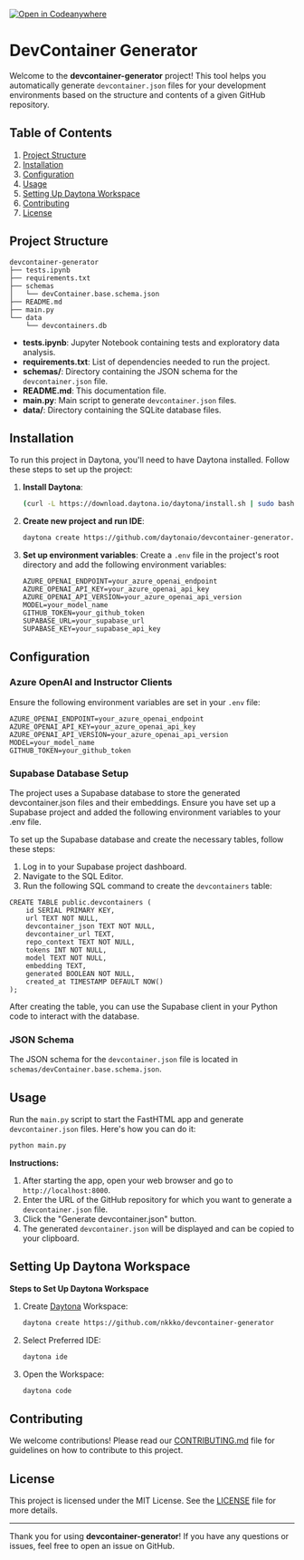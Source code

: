 [![Open in Codeanywhere](https://codeanywhere.com/img/open-in-codeanywhere-btn.svg)](https://app.codeanywhere.com/#https://github.com/daytonaio/devcontainer-generator)

# DevContainer Generator

Welcome to the **devcontainer-generator** project! This tool helps you automatically generate `devcontainer.json` files for your development environments based on the structure and contents of a given GitHub repository.

## Table of Contents

1. [Project Structure](#project-structure)
2. [Installation](#installation)
3. [Configuration](#configuration)
4. [Usage](#usage)
5. [Setting Up Daytona Workspace](#setting-up-daytona-workspace)
6. [Contributing](#contributing)
7. [License](#license)

## Project Structure

```
devcontainer-generator
├── tests.ipynb
├── requirements.txt
├── schemas
│   └── devContainer.base.schema.json
├── README.md
├── main.py
└── data
    └── devcontainers.db
```

- **tests.ipynb**: Jupyter Notebook containing tests and exploratory data analysis.
- **requirements.txt**: List of dependencies needed to run the project.
- **schemas/**: Directory containing the JSON schema for the `devcontainer.json` file.
- **README.md**: This documentation file.
- **main.py**: Main script to generate `devcontainer.json` files.
- **data/**: Directory containing the SQLite database files.

## Installation

To run this project in Daytona, you'll need to have Daytona installed. Follow these steps to set up the project:

1. **Install Daytona**:
    ```bash
    (curl -L https://download.daytona.io/daytona/install.sh | sudo bash) && daytona server stop && daytona server -y && daytona
    ```

2. **Create new project and run IDE**:
    ```bash
    daytona create https://github.com/daytonaio/devcontainer-generator.git
    ```

3. **Set up environment variables**:
   Create a `.env` file in the project's root directory and add the following environment variables:
    ```dotenv
    AZURE_OPENAI_ENDPOINT=your_azure_openai_endpoint
    AZURE_OPENAI_API_KEY=your_azure_openai_api_key
    AZURE_OPENAI_API_VERSION=your_azure_openai_api_version
    MODEL=your_model_name
    GITHUB_TOKEN=your_github_token
    SUPABASE_URL=your_supabase_url
    SUPABASE_KEY=your_supabase_api_key
    ```

## Configuration

### Azure OpenAI and Instructor Clients

Ensure the following environment variables are set in your `.env` file:

```dotenv
AZURE_OPENAI_ENDPOINT=your_azure_openai_endpoint
AZURE_OPENAI_API_KEY=your_azure_openai_api_key
AZURE_OPENAI_API_VERSION=your_azure_openai_api_version
MODEL=your_model_name
GITHUB_TOKEN=your_github_token
```

### Supabase Database Setup
The project uses a Supabase database to store the generated devcontainer.json files and their embeddings. Ensure you have set up a Supabase project and added the following environment variables to your .env file.

To set up the Supabase database and create the necessary tables, follow these steps:

1. Log in to your Supabase project dashboard.
2. Navigate to the SQL Editor.
3. Run the following SQL command to create the `devcontainers` table:

```
CREATE TABLE public.devcontainers (
    id SERIAL PRIMARY KEY,
    url TEXT NOT NULL,
    devcontainer_json TEXT NOT NULL,
    devcontainer_url TEXT,
    repo_context TEXT NOT NULL,
    tokens INT NOT NULL,
    model TEXT NOT NULL,
    embedding TEXT,
    generated BOOLEAN NOT NULL,
    created_at TIMESTAMP DEFAULT NOW()
);

```
After creating the table, you can use the Supabase client in your Python code to interact with the database.

### JSON Schema

The JSON schema for the `devcontainer.json` file is located in `schemas/devContainer.base.schema.json`.

## Usage

Run the `main.py` script to start the FastHTML app and generate `devcontainer.json` files. Here's how you can do it:

```bash
python main.py
```

**Instructions:**

1. After starting the app, open your web browser and go to `http://localhost:8000`.
2. Enter the URL of the GitHub repository for which you want to generate a `devcontainer.json` file.
3. Click the "Generate devcontainer.json" button.
4. The generated `devcontainer.json` will be displayed and can be copied to your clipboard.
## Setting Up Daytona Workspace

**Steps to Set Up Daytona Workspace**

1. Create [Daytona](https://github.com/daytonaio/daytona) Workspace:

    ```bash
    daytona create https://github.com/nkkko/devcontainer-generator
    ```

2. Select Preferred IDE:

    ```bash
    daytona ide
    ```

3. Open the Workspace:

    ```bash
    daytona code
    ```

## Contributing

We welcome contributions! Please read our [CONTRIBUTING.md](CONTRIBUTING.md) file for guidelines on how to contribute to this project.

## License

This project is licensed under the MIT License. See the [LICENSE](LICENSE) file for more details.

---

Thank you for using **devcontainer-generator**! If you have any questions or issues, feel free to open an issue on GitHub.
